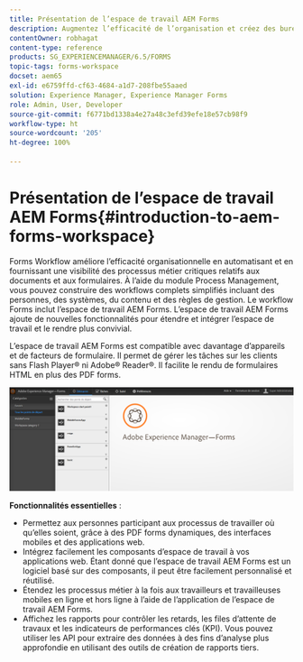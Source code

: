 ```yaml
---
title: Présentation de l’espace de travail AEM Forms
description: Augmentez l’efficacité de l’organisation et créez des bureaux sans papier grâce à l’automatisation des processus d’entreprise à l’aide de l’espace de travail AEM Forms LiveCycle.
contentOwner: robhagat
content-type: reference
products: SG_EXPERIENCEMANAGER/6.5/FORMS
topic-tags: forms-workspace
docset: aem65
exl-id: e6759ffd-cf63-4684-a1d7-208fbe55aaed
solution: Experience Manager, Experience Manager Forms
role: Admin, User, Developer
source-git-commit: f6771bd1338a4e27a48c3efd39efe18e57cb98f9
workflow-type: ht
source-wordcount: '205'
ht-degree: 100%

---
```


# Présentation de l’espace de travail AEM Forms{#introduction-to-aem-forms-workspace}

Forms Workflow améliore l’efficacité organisationnelle en automatisant et en fournissant une visibilité des processus métier critiques relatifs aux documents et aux formulaires. À l’aide du module Process Management, vous pouvez construire des workflows complets simplifiés incluant des personnes, des systèmes, du contenu et des règles de gestion. Le workflow Forms inclut l’espace de travail AEM Forms. L’espace de travail AEM Forms ajoute de nouvelles fonctionnalités pour étendre et intégrer l’espace de travail et le rendre plus convivial.

L’espace de travail AEM Forms est compatible avec davantage d’appareils et de facteurs de formulaire. Il permet de gérer les tâches sur les clients sans Flash Player® ni Adobe® Reader®. Il facilite le rendu de formulaires HTML en plus des PDF forms.

![html-ws](assets/html-ws.png)

**Fonctionnalités essentielles** :

* Permettez aux personnes participant aux processus de travailler où qu’elles soient, grâce à des PDF forms dynamiques, des interfaces mobiles et des applications web.
* Intégrez facilement les composants d’espace de travail à vos applications web. Étant donné que l’espace de travail AEM Forms est un logiciel basé sur des composants, il peut être facilement personnalisé et réutilisé.
* Étendez les processus métier à la fois aux travailleurs et travailleuses mobiles en ligne et hors ligne à l’aide de l’application de l’espace de travail AEM Forms.
* Affichez les rapports pour contrôler les retards, les files d’attente de travaux et les indicateurs de performances clés (KPI). Vous pouvez utiliser les API pour extraire des données à des fins d’analyse plus approfondie en utilisant des outils de création de rapports tiers.
